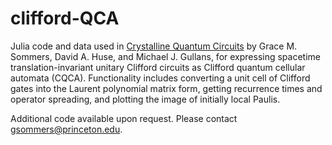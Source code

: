 # clifford-QCA


Julia code and data used in [Crystalline Quantum Circuits](https://arxiv.org/abs/2210.10808) by Grace M. Sommers, David A. Huse, and Michael J. Gullans, for expressing spacetime translation-invariant unitary Clifford circuits as Clifford quantum cellular automata (CQCA). Functionality includes converting a unit cell of Clifford gates into the Laurent polynomial matrix form, getting recurrence times and operator spreading, and plotting the image of initially local Paulis.

Additional code available upon request. Please contact <gsommers@princeton.edu>.